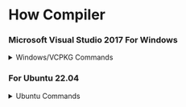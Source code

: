 # How Compiler
### Microsoft Visual Studio 2017 For Windows
<details>
<summary>Windows/VCPKG Commands</summary>
  
```bash
git clone https://github.com/Microsoft/vcpkg
cd ./vcpkg
./bootstrap-vcpkg.bat
./vcpkg integrate install
./vcpkg install --triplet x64-windows boost-iostreams boost-asio boost-system boost-filesystem boost-variant boost-lockfree luajit libmariadb pugixml cryptopp fmt mpir
```
After go to folder open TibiaCore\compiler\vc17\theforgottenserver.vcxproj<br>
Wait for load all libs...<br>
And copiler project!
</details>

### For Ubuntu 22.04
<details>
<summary>Ubuntu Commands</summary>
  
```bash
sudo apt install git cmake build-essential libluajit-5.1-dev libmariadb-dev-compat libboost-date-time-dev libboost-filesystem-dev libboost-system-dev libboost-iostreams-dev libpugixml-dev libgmp3-dev libcrypto++-dev libfmt-dev libjsoncpp-dev
git clone https://github.com/RCP91/TibiaCore.git
cd TibiaCore/compiler
mkdir build && cd build
cmake ..
make
```
### Build Anti-RollBack for Ubuntu
<details>
<summary> Ubuntu Commands with gdb</summary>
  
```
sudo apt-get install gdb
cd compiler
mkdir build && cd build
cmake -D CMAKE_BUILD_TYPE=RelWithDebInfo ..
make
```
</details>
